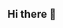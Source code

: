 ## Hi there 👋

<!--
**Metin2Yang/Metin2Yang** is a ✨ _special_ ✨ repository because its `README.md` (this file) appears on your GitHub profile.

Here are some ideas to get you started:
Metin2 GF WON SELL -
Metin2 - Teutonia - Azreal -German -Europe -iberia -Romania -TaraRomania - Magyar-CarpaThians-
Discord : VOUCHERE 
SERVER
AMOUNT
PRICE
+100€ ORDERS
ONYX 1 WON € ASK
BAZALT 1 WON ASK ASK
AURORA 1 WON € ASK
TEUTONIA 1 WON € ASK
GERMANIA 1 WON € ASK
RUBY 1 WON € ASK
AZREAL 1 WON € ASK
EUROPE 1 WON € ASK
TIGERGHOST 1 WON € ASK

Discord : VOUCHERE

- 🔭 I’m currently working on ...
- 🌱 I’m currently learning ...
- 👯 I’m looking to collaborate on ...
- 🤔 I’m looking for help with ...
- 💬 Ask me about ...
- 📫 How to reach me: ...
- 😄 Pronouns: ...
- ⚡ Fun fact: ...
-->
